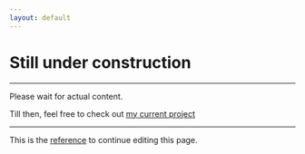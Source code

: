 ```yaml
---
layout: default
---
```


# **Still under construction**

***
Please wait for actual content.

Till then, feel free to check out [my current project](https://github.com/shreevari/Tinderance)
***
This is the [reference](https://github.com/pages-themes/hacker/blob/master/index.md) to continue editing this page.
